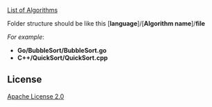 

[List of Algorithms](Algorithms.md)

Folder structure should be like this
[**language**]/[**Algorithm name**]/**file**

*For example*:
* **Go/BubbleSort/BubbleSort.go**
* **C++/QuickSort/QuickSort.cpp**

## License

[Apache License 2.0](LICENSE)
